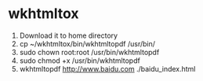 # wkhtmltox
1. Download it to home directory
2. cp ~/wkhtmltox/bin/wkhtmltopdf /usr/bin/
3. sudo chown root:root /usr/bin/wkhtmltopdf
4. sudo chmod +x /usr/bin/wkhtmltopdf
5. wkhtmltopdf http://www.baidu.com ./baidu_index.html
